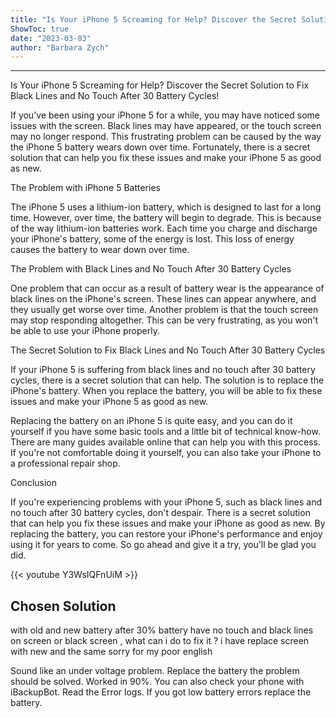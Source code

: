 ```yaml
---
title: "Is Your iPhone 5 Screaming for Help? Discover the Secret Solution to Fix Black Lines and No Touch After 30 Battery Cycles!"
ShowToc: true 
date: "2023-03-03"
author: "Barbara Zych"
---
```

*****
Is Your iPhone 5 Screaming for Help? Discover the Secret Solution to Fix Black Lines and No Touch After 30 Battery Cycles!

If you've been using your iPhone 5 for a while, you may have noticed some issues with the screen. Black lines may have appeared, or the touch screen may no longer respond. This frustrating problem can be caused by the way the iPhone 5 battery wears down over time. Fortunately, there is a secret solution that can help you fix these issues and make your iPhone 5 as good as new.

The Problem with iPhone 5 Batteries

The iPhone 5 uses a lithium-ion battery, which is designed to last for a long time. However, over time, the battery will begin to degrade. This is because of the way lithium-ion batteries work. Each time you charge and discharge your iPhone's battery, some of the energy is lost. This loss of energy causes the battery to wear down over time.

The Problem with Black Lines and No Touch After 30 Battery Cycles

One problem that can occur as a result of battery wear is the appearance of black lines on the iPhone's screen. These lines can appear anywhere, and they usually get worse over time. Another problem is that the touch screen may stop responding altogether. This can be very frustrating, as you won't be able to use your iPhone properly.

The Secret Solution to Fix Black Lines and No Touch After 30 Battery Cycles

If your iPhone 5 is suffering from black lines and no touch after 30 battery cycles, there is a secret solution that can help. The solution is to replace the iPhone's battery. When you replace the battery, you will be able to fix these issues and make your iPhone 5 as good as new.

Replacing the battery on an iPhone 5 is quite easy, and you can do it yourself if you have some basic tools and a little bit of technical know-how. There are many guides available online that can help you with this process. If you're not comfortable doing it yourself, you can also take your iPhone to a professional repair shop.

Conclusion

If you're experiencing problems with your iPhone 5, such as black lines and no touch after 30 battery cycles, don't despair. There is a secret solution that can help you fix these issues and make your iPhone as good as new. By replacing the battery, you can restore your iPhone's performance and enjoy using it for years to come. So go ahead and give it a try, you'll be glad you did.

{{< youtube Y3WsIQFnUiM >}} 



## Chosen Solution
 with old and new battery after 30% battery have no touch and black lines on screen or black screen , what can i do to fix it ? i have replace screen with new and the same
sorry for my poor english

 Sound like an under voltage problem. Replace the battery the problem should be solved. Worked in 90%. You can also check your phone with iBackupBot. Read the Error logs. If you got low battery errors replace the battery.




